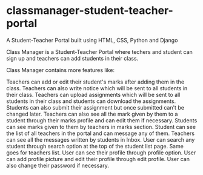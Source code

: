 # classmanager-student-teacher-portal
A Student-Teacher Portal built using HTML, CSS, Python and Django

Class Manager is a Student-Teacher Portal where techers and student can sign up and teachers can add students in their class.

Class Manager contains more features like:

Teachers can add or edit their student's marks after adding them in the class.
Teachers can also write notice which will be sent to all students in their class.
Teachers can upload assignments which will be sent to all students in their class and students can download the assignments.
Students can also submit their assignment but once submitted can't be changed later.
Teachers can also see all the mark given by them to a student through their marks profile and can edit them if necessary.
Students can see marks given to them by teachers in marks section.
Student can see the list of all teachers in the portal and can message any of them.
Teachers can see all the messages written by students in Inbox.
User can search any student through search option at the top of the student list page. Same goes for teachers list.
User can see their profile through profile option.
User can add profile picture and edit their profile through edit profile.
User can also change their password if necessary.
